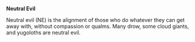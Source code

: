 __**Neutral Evil**__

Neutral evil (NE) is the alignment of those who do whatever they can get away with, without compassion or qualms. Many drow, some cloud giants, and yugoloths are neutral evil.